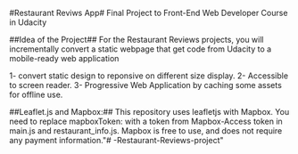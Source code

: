 
#Restaurant Reviws App#
Final Project to Front-End Web Developer Course in Udacity 

##Idea of the Project##
For the Restaurant Reviews projects, you will incrementally convert a static webpage that get code from Udacity to a mobile-ready web application

1- convert static design to reponsive on different size display. 
2- Accessible to screen reader.
3- Progressive Web Application by caching some assets for offline use.

##Leaflet.js and Mapbox:##
This repository uses leafletjs with Mapbox. You need to replace mapboxToken: with a token from Mapbox-Access token in main.js and restaurant_info.js. Mapbox is free to use, and does not require any payment information."# -Restaurant-Reviews-project" 
